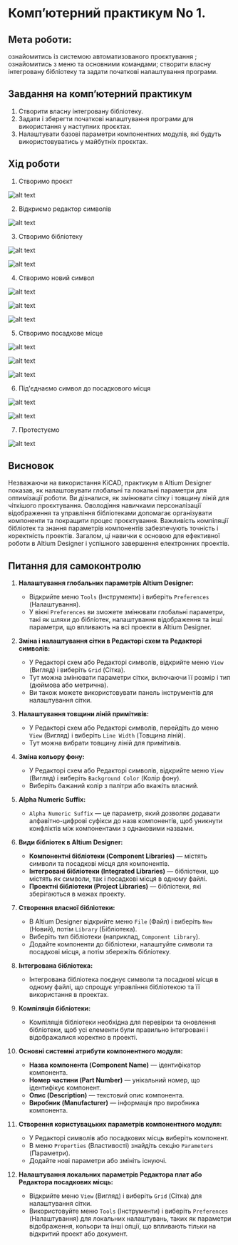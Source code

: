 # Комп’ютерний практикум No 1.

## Мета роботи: 
ознайомитись із системою автоматизованого проєктування
; ознайомитись з меню та основними командами; створити власну
інтегровану бібліотеку та задати початкові налаштування програми.

##  Завдання на комп’ютерний практикум

1. Створити власну інтегровану бібліотеку.
2. Задати і зберегти початкові налаштування програми для використання у
наступних проєктах.
3. Налаштувати базові параметри компонентних модулів, які будуть
використовуватись у майбутніх проєктах.

## Хід роботи

1. Створимо проєкт

![alt text](image.png)

2. Відкриємо редактор символів

![alt text](image-1.png)

3. Створимо бібліотеку

![alt text](image-2.png)

![alt text](image-3.png)

4. Створимо новий символ

![alt text](image-4.png)

![alt text](image-5.png)

![alt text](image-7.png)

5. Створимо посадкове місце

![alt text](image-8.png)

![alt text](image-9.png)

![alt text](image-10.png)

6. Під'єднаємо символ до посадкового місця

![alt text](image-11.png)

![alt text](image-12.png)


7. Протестуємо

![alt text](image-13.png)

## Висновок

Незважаючи на використання KiCAD, практикум в Altium Designer показав, як налаштовувати глобальні та локальні параметри для оптимізації роботи. Ви дізналися, як змінювати сітку і товщину ліній для чіткішого проєктування. Оволодіння навичками персоналізації відображення та управління бібліотеками допомагає організувати компоненти та покращити процес проєктування. Важливість компіляції бібліотек та знання параметрів компонентів забезпечують точність і коректність проектів. Загалом, ці навички є основою для ефективної роботи в Altium Designer і успішного завершення електронних проектів.


## Питання для самоконтролю

1. **Налаштування глобальних параметрів Altium Designer:**
   - Відкрийте меню `Tools` (Інструменти) і виберіть `Preferences` (Налаштування).
   - У вікні `Preferences` ви зможете змінювати глобальні параметри, такі як шляхи до бібліотек, налаштування відображення та інші параметри, що впливають на всі проекти в Altium Designer.

2. **Зміна і налаштування сітки в Редакторі схем та Редакторі символів:**
   - У Редакторі схем або Редакторі символів, відкрийте меню `View` (Вигляд) і виберіть `Grid` (Сітка).
   - Тут можна змінювати параметри сітки, включаючи її розмір і тип (дюймова або метрична).
   - Ви також можете використовувати панель інструментів для налаштування сітки.

3. **Налаштування товщини ліній примітивів:**
   - У Редакторі схем або Редакторі символів, перейдіть до меню `View` (Вигляд) і виберіть `Line Width` (Товщина ліній).
   - Тут можна вибрати товщину ліній для примітивів.

4. **Зміна кольору фону:**
   - У Редакторі схем або Редакторі символів, відкрийте меню `View` (Вигляд) і виберіть `Background Color` (Колір фону).
   - Виберіть бажаний колір з палітри або вкажіть власний.

5. **Alpha Numeric Suffix:**
   - `Alpha Numeric Suffix` — це параметр, який дозволяє додавати алфавітно-цифрові суфікси до назв компонентів, щоб уникнути конфліктів між компонентами з однаковими назвами.

6. **Види бібліотек в Altium Designer:**
   - **Компонентні бібліотеки (Component Libraries)** — містять символи та посадкові місця для компонентів.
   - **Інтегровані бібліотеки (Integrated Libraries)** — бібліотеки, що містять як символи, так і посадкові місця в одному файлі.
   - **Проектні бібліотеки (Project Libraries)** — бібліотеки, які зберігаються в межах проекту.

7. **Створення власної бібліотеки:**
   - В Altium Designer відкрийте меню `File` (Файл) і виберіть `New` (Новий), потім `Library` (Бібліотека).
   - Виберіть тип бібліотеки (наприклад, `Component Library`).
   - Додайте компоненти до бібліотеки, налаштуйте символи та посадкові місця, а потім збережіть бібліотеку.

8. **Інтегрована бібліотека:**
   - Інтегрована бібліотека поєднує символи та посадкові місця в одному файлі, що спрощує управління бібліотекою та її використання в проектах.

9. **Компіляція бібліотеки:**
   - Компіляція бібліотеки необхідна для перевірки та оновлення бібліотеки, щоб усі елементи були правильно інтегровані і відображалися коректно в проекті.

10. **Основні системні атрибути компонентного модуля:**
    - **Назва компонента (Component Name)** — ідентифікатор компонента.
    - **Номер частини (Part Number)** — унікальний номер, що ідентифікує компонент.
    - **Опис (Description)** — текстовий опис компонента.
    - **Виробник (Manufacturer)** — інформація про виробника компонента.

11. **Створення користувацьких параметрів компонентного модуля:**
    - У Редакторі символів або посадкових місць виберіть компонент.
    - В меню `Properties` (Властивості) знайдіть секцію `Parameters` (Параметри).
    - Додайте нові параметри або змініть існуючі.

12. **Налаштування локальних параметрів Редактора плат або Редактора посадкових місць:**
    - Відкрийте меню `View` (Вигляд) і виберіть `Grid` (Сітка) для налаштування сітки.
    - Використовуйте меню `Tools` (Інструменти) і виберіть `Preferences` (Налаштування) для локальних налаштувань, таких як параметри відображення, кольори та інші опції, що впливають тільки на відкритий проект або документ.
